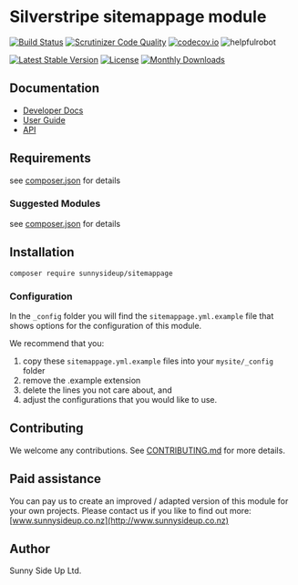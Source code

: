 # Silverstripe sitemappage module
[![Build Status](https://travis-ci.org/sunnysideup/silverstripe-sitemappage.svg?branch=master)](https://travis-ci.org/sunnysideup/silverstripe-sitemappage)
[![Scrutinizer Code Quality](https://scrutinizer-ci.com/g/sunnysideup/silverstripe-sitemappage/badges/quality-score.png?b=master)](https://scrutinizer-ci.com/g/sunnysideup/silverstripe-sitemappage/?branch=master)
[![codecov.io](https://codecov.io/github/sunnysideup/silverstripe-sitemappage/coverage.svg?branch=master)](https://codecov.io/github/sunnysideup/silverstripe-sitemappage?branch=master)
![helpfulrobot](https://helpfulrobot.io/sunnysideup/sitemappage/badge)

[![Latest Stable Version](https://poser.pugx.org/sunnysideup/sitemappage/version)](https://packagist.org/packages/sunnysideup/sitemappage)
[![License](https://poser.pugx.org/sunnysideup/sitemappage/license)](https://packagist.org/packages/sunnysideup/sitemappage)
[![Monthly Downloads](https://poser.pugx.org/sunnysideup/sitemappage/d/monthly)](https://packagist.org/packages/sunnysideup/sitemappage)


## Documentation



 * [Developer Docs](docs/en/INDEX.md)
 * [User Guide](docs/en/userguide.md)
 * [API](http://ssmods.com/apis/sitemappage/docs/en/api/)

## Requirements



see [composer.json](composer.json) for details

### Suggested Modules



see [composer.json](composer.json) for details


## Installation


```
composer require sunnysideup/sitemappage
```

### Configuration



In the `_config` folder you will find the `sitemappage.yml.example`
file that shows options for the configuration of this module.

We recommend that you:

  1. copy these `sitemappage.yml.example` files into your
`mysite/_config` folder
  2. remove the .example extension
  3. delete the lines you not care about, and
  4. adjust the configurations that you would like to use.


## Contributing



We welcome any contributions. See [CONTRIBUTING.md](CONTRIBUTING.md) for more details.

## Paid assistance



You can pay us to create an improved / adapted version of this module for your own projects.  Please contact us if you like to find out more: [www.sunnysideup.co.nz](http://www.sunnysideup.co.nz)

## Author



Sunny Side Up Ltd.
